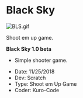 
# Black Sky
![BLS.gif](https://github.com/KURO-CODE/Scratch-Code/blob/master/BlackSky/BLS.gif)

Shoot em up game.

**Black Sky 1.0 beta**

+ Simple shooter game.
 
* Date: 11/25/2018
* Dev: Scratch
* Type: Shoot em Up Game
* Coder: Kuro-Code
